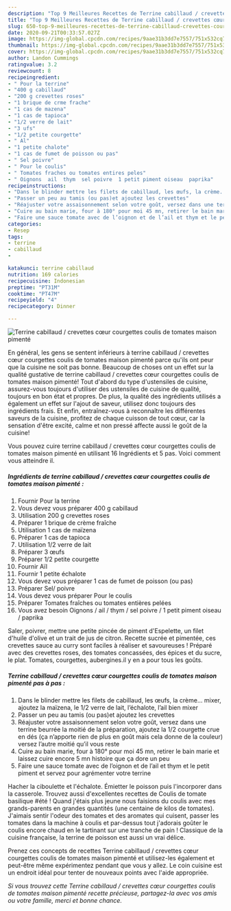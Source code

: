 ```yaml
---
description: "Top 9 Meilleures Recettes de Terrine cabillaud / crevettes cœur courgettes coulis de tomates maison pimenté"
title: "Top 9 Meilleures Recettes de Terrine cabillaud / crevettes cœur courgettes coulis de tomates maison pimenté"
slug: 650-top-9-meilleures-recettes-de-terrine-cabillaud-crevettes-cour-courgettes-coulis-de-tomates-maison-pimente
date: 2020-09-21T00:33:57.027Z
image: https://img-global.cpcdn.com/recipes/9aae31b3dd7e7557/751x532cq70/terrine-cabillaud-crevettes-coeur-courgettes-coulis-de-tomates-maison-pimente-photo-principale-de-la-recette.jpg
thumbnail: https://img-global.cpcdn.com/recipes/9aae31b3dd7e7557/751x532cq70/terrine-cabillaud-crevettes-coeur-courgettes-coulis-de-tomates-maison-pimente-photo-principale-de-la-recette.jpg
cover: https://img-global.cpcdn.com/recipes/9aae31b3dd7e7557/751x532cq70/terrine-cabillaud-crevettes-coeur-courgettes-coulis-de-tomates-maison-pimente-photo-principale-de-la-recette.jpg
author: Landon Cummings
ratingvalue: 3.2
reviewcount: 8
recipeingredient:
- " Pour la terrine"
- "400 g cabillaud"
- "200 g crevettes roses"
- "1 brique de crme frache"
- "1 cas de mazena"
- "1 cas de tapioca"
- "1/2 verre de lait"
- "3 ufs"
- "1/2 petite courgette"
- " Al"
- "1 petite chalote"
- "1 cas de fumet de poisson ou pas"
- " Sel poivre"
- " Pour le coulis"
- " Tomates fraches ou tomates entires peles"
- " Oignons  ail  thym  sel poivre  1 petit piment oiseau  paprika"
recipeinstructions:
- "Dans le blinder mettre les filets de cabillaud, les œufs, la crème... mixer, ajoutez la maïzena, le 1/2 verre de lait, l’échalote, l’ail bien mixer"
- "Passer un peu au tamis (ou pas)et ajoutez les crevettes"
- "Réajuster votre assaisonnement selon votre goût, versez dans une terrine beurrée la moitié de la préparation, ajoutez la 1/2 courgette crue en dés (ça n’apporte rien de plus en goût mais cela donne de la couleur) versez l’autre moitié qu’il vous reste"
- "Cuire au bain marie, four à 180° pour moi 45 mn, retirer le bain marie et laissez cuire encore 5 mn histoire que ça dore un peu"
- "Faire une sauce tomate avec de l’oignon et de l’ail et thym et le petit piment et servez pour agrémenter votre terrine"
categories:
- Resep
tags:
- terrine
- cabillaud
- 

katakunci: terrine cabillaud  
nutrition: 169 calories
recipecuisine: Indonesian
preptime: "PT31M"
cooktime: "PT47M"
recipeyield: "4"
recipecategory: Dinner

---
```



![Terrine cabillaud / crevettes cœur courgettes coulis de tomates maison pimenté](https://img-global.cpcdn.com/recipes/9aae31b3dd7e7557/751x532cq70/terrine-cabillaud-crevettes-coeur-courgettes-coulis-de-tomates-maison-pimente-photo-principale-de-la-recette.jpg)

En général, les gens se sentent inférieurs à terrine cabillaud / crevettes cœur courgettes coulis de tomates maison pimenté parce qu'ils ont peur que la cuisine ne soit pas bonne. Beaucoup de choses ont un effet sur la qualité gustative de terrine cabillaud / crevettes cœur courgettes coulis de tomates maison pimenté! Tout d'abord du type d'ustensiles de cuisine, assurez-vous toujours d'utiliser des ustensiles de cuisine de qualité, toujours en bon état et propres. De plus, la qualité des ingrédients utilisés a également un effet sur l'ajout de saveur, utilisez donc toujours des ingrédients frais. Et enfin, entraînez-vous à reconnaître les différentes saveurs de la cuisine, profitez de chaque cuisson de tout cœur, car la sensation d'être excité, calme et non pressé affecte aussi le goût de la cuisine!

<!--inarticleads1-->

Vous pouvez cuire terrine cabillaud / crevettes cœur courgettes coulis de tomates maison pimenté en utilisant 16 Ingrédients et 5 pas. Voici comment vous atteindre il.

##### Ingrédients de terrine cabillaud / crevettes cœur courgettes coulis de tomates maison pimenté :

1. Fournir  Pour la terrine
1. Vous devez vous préparer 400 g cabillaud
1. Utilisation 200 g crevettes roses
1. Préparer 1 brique de crème fraîche
1. Utilisation 1 cas de maïzena
1. Préparer 1 cas de tapioca
1. Utilisation 1/2 verre de lait
1. Préparer 3 œufs
1. Préparer 1/2 petite courgette
1. Fournir  Aïl
1. Fournir 1 petite échalote
1. Vous devez vous préparer 1 cas de fumet de poisson (ou pas)
1. Préparer  Sel/ poivre
1. Vous devez vous préparer  Pour le coulis
1. Préparer  Tomates fraîches ou tomates entières pelées
1. Vous avez besoin  Oignons / ail / thym / sel poivre / 1 petit piment oiseau / paprika


Saler, poivrer, mettre une petite pincée de piment d&#39;Espelette, un filet d&#39;huile d&#39;olive et un trait de jus de citron. Recette sucrée et pimentée, ces crevettes sauce au curry sont faciles à réaliser et savoureuses ! Préparé avec des crevettes roses, des tomates concassées, des épices et du sucre, le plat. Tomates, courgettes, aubergines.il y en a pour tous les goûts. 

<!--inarticleads2-->

##### Terrine cabillaud / crevettes cœur courgettes coulis de tomates maison pimenté pas à pas :

1. Dans le blinder mettre les filets de cabillaud, les œufs, la crème... mixer, ajoutez la maïzena, le 1/2 verre de lait, l’échalote, l’ail bien mixer
1. Passer un peu au tamis (ou pas)et ajoutez les crevettes
1. Réajuster votre assaisonnement selon votre goût, versez dans une terrine beurrée la moitié de la préparation, ajoutez la 1/2 courgette crue en dés (ça n’apporte rien de plus en goût mais cela donne de la couleur) versez l’autre moitié qu’il vous reste
1. Cuire au bain marie, four à 180° pour moi 45 mn, retirer le bain marie et laissez cuire encore 5 mn histoire que ça dore un peu
1. Faire une sauce tomate avec de l’oignon et de l’ail et thym et le petit piment et servez pour agrémenter votre terrine


Hacher la ciboulette et l&#39;échalote. Émietter le poisson puis l&#39;incorporer dans la casserole. Trouvez aussi d&#39;excellentes recettes de Coulis de tomate basilique #été ! Quand j&#39;étais plus jeune nous faisions du coulis avec mes grands-parents en grandes quantités (une centaine de kilos de tomates). J&#39;aimais sentir l&#39;odeur des tomates et des aromates qui cuisent, passer les tomates dans la machine à coulis et par-dessus tout j&#39;adorais goûter le coulis encore chaud en le tartinant sur une tranche de pain ! Classique de la cuisine française, la terrine de poisson est aussi un vrai délice. 

<!--inarticleads1-->

<p>
Prenez ces concepts de recettes Terrine cabillaud / crevettes cœur courgettes coulis de tomates maison pimenté et utilisez-les également et peut-être même expérimentez pendant que vous y allez. Le coin cuisine est un endroit idéal pour tenter de nouveaux points avec l'aide appropriée.
</p>

<p>
<i>Si vous trouvez cette Terrine cabillaud / crevettes cœur courgettes coulis de tomates maison pimenté recette précieuse, partagez-la avec vos amis ou votre famille, merci et bonne chance.</i>
</p>
